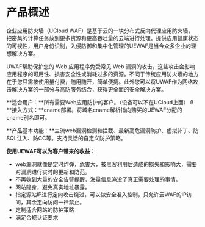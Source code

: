 

# 产品概述

企业应用防火墙（UCloud WAF）是基于云的一块分布式反向代理应用防火墙，把密集的计算任务放到更多资源和更高吞吐量的云端进行处理。提供应用健康状态的可视性，用户身份识别，入侵防御和集中化管理的UEWAF是当今众多企业的理想解决方案。

UWAF帮助保护您的 Web 应用程序免受常见 Web 漏洞的攻击，这些攻击会影响应用程序的可用性、损害安全性或消耗过多的资源。不同于传统应用防火墙的地方在于您只需按使用量付费，随用随开，简单便捷。此外您可以将UWAF作为网络攻击解决方案的一部分与高防服务结合，获得更全面的安全解决方案。

**适合用户：**所有需要Web应用防护的客户。（设备可以不在UCloud上面）
ß
**接入方式：**cname部署。将域名cname解析指向购买的UEWAF分配的cname别名即可。

**产品基本功能：**主流web漏洞检测和拦截、最新高危漏洞防护、虚拟补丁、防SQL注入、防CC等。支持灵活的自定义防护策略。

**使用UEWAF可以为客户带来的收益：**

  - web漏洞就像是定时炸弹，危害大，被黑客利用后造成的损失和影响大，需要对漏洞进行实时的更新和防范。
  - 不再收到大量的安全告警提醒，海量信息淹没了真正需要处理的事情。
  - 网站隐身，避免真实地址暴露。
  - 指定源站IP进行定向攻击绕过，可以做安全准入控制，只允许云WAF的IP访问，其余定向访问一律禁止。
  - 定制适合网站的防护策略
  - 满足合规认证要求


